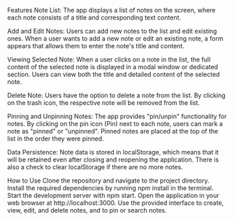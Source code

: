 
Features
Note List: The app displays a list of notes on the screen, where each note consists of a title and corresponding text content.

Add and Edit Notes: Users can add new notes to the list and edit existing ones. When a user wants to add a new note or edit an existing note, a form appears that allows them to enter the note's title and content.

Viewing Selected Note: When a user clicks on a note in the list, the full content of the selected note is displayed in a modal window or dedicated section. Users can view both the title and detailed content of the selected note.

Delete Note: Users have the option to delete a note from the list. By clicking on the trash icon, the respective note will be removed from the list.

Pinning and Unpinning Notes: The app provides "pin/unpin" functionality for notes. By clicking on the pin icon (Pin) next to each note, users can mark a note as "pinned" or "unpinned". Pinned notes are placed at the top of the list in the order they were pinned.

Data Persistence: Note data is stored in localStorage, which means that it will be retained even after closing and reopening the application. There is also a check to clear localStorage if there are no more notes.

How to Use
Clone the repository and navigate to the project directory.
Install the required dependencies by running npm install in the terminal.
Start the development server with npm start.
Open the application in your web browser at http://localhost:3000.
Use the provided interface to create, view, edit, and delete notes, and to pin or search notes.
